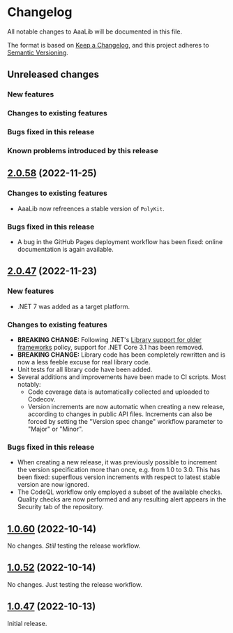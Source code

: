 # Changelog

All notable changes to AaaLib will be documented in this file.

The format is based on [Keep a Changelog](https://keepachangelog.com/en/1.0.0/),
and this project adheres to [Semantic Versioning](https://semver.org/spec/v2.0.0.html).

## Unreleased changes

### New features

### Changes to existing features

### Bugs fixed in this release

### Known problems introduced by this release

## [2.0.58](https://github.com/Tenacom/AaaLib/releases/tag/2.0.58) (2022-11-25)

### Changes to existing features

- AaaLib now refreences a stable version of `PolyKit`.

### Bugs fixed in this release

- A bug in the GitHub Pages deployment workflow has been fixed: online documentation is again available.

## [2.0.47](https://github.com/Tenacom/AaaLib/releases/tag/2.0.47) (2022-11-23)

### New features

- .NET 7 was added as a target platform.

### Changes to existing features

- **BREAKING CHANGE:** Following .NET's [Library support for older frameworks](https://learn.microsoft.com/en-us/dotnet/core/compatibility/core-libraries/7.0/old-framework-support) policy, support for .NET Core 3.1 has been removed.
- **BREAKING CHANGE:** Library code has been completely rewritten and is now a less feeble excuse for real library code.
- Unit tests for all library code have been added.
- Several additions and improvements have been made to CI scripts. Most notably:
  - Code coverage data is automatically collected and uploaded to Codecov.
  - Version increments are now automatic when creating a new release, according to changes in public API files. Increments can also be forced by setting the "Version spec change" workflow parameter to "Major" or "Minor".

### Bugs fixed in this release

- When creating a new release, it was previously possible to increment the version specification more than once, e.g. from 1.0 to 3.0. This has been fixed: superflous version increments with respect to latest stable version are now ignored.
- The CodeQL workflow only employed a subset of the available checks. Quality checks are now performed and any resulting alert appears in the Security tab of the repository.

## [1.0.60](https://github.com/Tenacom/AaaLib/releases/tag/1.0.60) (2022-10-14)

No changes. _Still_ testing the release workflow.

## [1.0.52](https://github.com/Tenacom/AaaLib/releases/tag/1.0.52) (2022-10-14)

No changes. Just testing the release workflow.

## [1.0.47](https://github.com/Tenacom/AaaLib/releases/tag/1.0.47) (2022-10-13)

Initial release.
